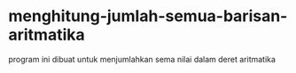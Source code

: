 # menghitung-jumlah-semua-barisan-aritmatika
program ini dibuat untuk menjumlahkan sema nilai dalam deret aritmatika
